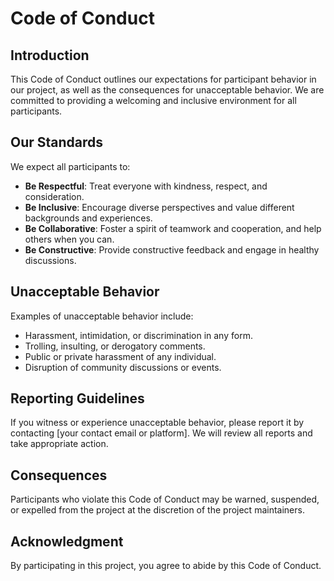 
# Code of Conduct

## Introduction

This Code of Conduct outlines our expectations for participant behavior in our project, as well as the consequences for unacceptable behavior. We are committed to providing a welcoming and inclusive environment for all participants.

## Our Standards

We expect all participants to:

- **Be Respectful**: Treat everyone with kindness, respect, and consideration.
- **Be Inclusive**: Encourage diverse perspectives and value different backgrounds and experiences.
- **Be Collaborative**: Foster a spirit of teamwork and cooperation, and help others when you can.
- **Be Constructive**: Provide constructive feedback and engage in healthy discussions.

## Unacceptable Behavior

Examples of unacceptable behavior include:

- Harassment, intimidation, or discrimination in any form.
- Trolling, insulting, or derogatory comments.
- Public or private harassment of any individual.
- Disruption of community discussions or events.

## Reporting Guidelines

If you witness or experience unacceptable behavior, please report it by contacting [your contact email or platform]. We will review all reports and take appropriate action.

## Consequences

Participants who violate this Code of Conduct may be warned, suspended, or expelled from the project at the discretion of the project maintainers.

## Acknowledgment

By participating in this project, you agree to abide by this Code of Conduct.
